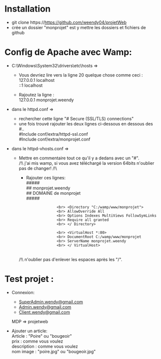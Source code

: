Installation
============

- git clone https://https://github.com/weendy04/projetWeb
- crée un dossier "monprojet" est y mettre les dossiers et fichiers de github 


Config de Apache avec Wamp:
===========================
- C:\Windows\System32\drivers\etc\hosts => 
	- Vous devriez lire vers la ligne 20 quelque chose comme ceci :
	<br> 127.0.0.1 localhost
	<br> ::1 localhost

	- Rajoutez la ligne :
	<br> 127.0.0.1 monprojet.weendy 

- dans le httpd.conf => 
	- rechercher cette ligne "# Secure (SSL/TLS) connections"
	- une fois trouvé rajouter les deux lignes ci-dessous en dessous des #..
		<br> #Include conf/extra/httpd-ssl.conf
		<br> #Include conf/extra/monprojet.conf
		
- dans le httpd-vhosts.conf => 
	- Mettre en commentaire tout ce qu'il y a dedans avec  un "#". 
	<br> /!\ j'ai mis wamp, si vous avez téléchargé la version 64bits n'oublier pas de changer! /!\
		- Rajouter ces lignes:
							<br> #####
							<br> ## monprojet.weendy
							<br> ## DOMAINE de monprojet
							<br> #####

							<br> <Directory "C:/wamp/www/monprojet">
							<br> AllowOverride All
							<br> Options Indexes MultiViews FollowSymLinks
							<br> Require all granted
							<br> </ Directory>

							<br> <VirtualHost *:80>
							<br> DocumentRoot C:/wamp/www/monprojet
							<br> ServerName monprojet.weendy
							<br> </ VirtualHost>

		<br> /!\ n'oublier pas d'enlever les espaces après les "/".	
 	
Test projet :
=============
 - Connexion: 
   - SuperAdmin.wendy@gmail.com
   - Admin.wendy@gmail.com
   - Client.wendy@gmail.com
   
   MDP => projetweb
 
 - Ajouter un article:
   <br> Article : "Poire" ou "bougeoir"
   <br> prix : comme vous voulez
   <br> description : comme vous voulez
   <br> nom image : "poire.jpg" ou "bougeoir.jpg"
